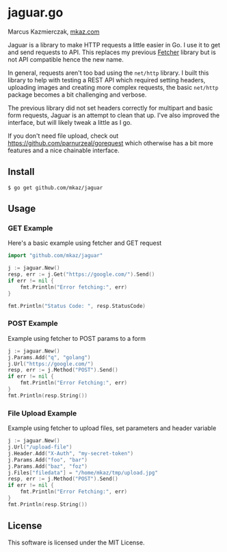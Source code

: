 
# jaguar.go

Marcus Kazmierczak, [mkaz.com][1]

Jaguar is a library to make HTTP requests a little easier in Go. I use it to get
and send requests to API. This replaces my previous [Fetcher][2] library but is
not API compatible hence the new name.

In general, requests aren't too bad using the `net/http` library. I built
this library to help with testing a REST API which required setting headers,
uploading images and creating more complex requests, the basic `net/http`
package becomes a bit challenging and verbose.

The previous library did not set headers correctly for multipart and basic form
requests, Jaguar is an attempt to clean that up. I've also improved the
interface, but will likely tweak a little as I go. 

If you don't need file upload, check out https://github.com/parnurzeal/gorequest
which otherwise has a bit more features and a nice chainable interface.


## Install

```
$ go get github.com/mkaz/jaguar
```


## Usage

### GET Example

Here's a basic example using fetcher and GET request

```go
import "github.com/mkaz/jaguar"

j := jaguar.New()
resp, err := j.Get("https://google.com/").Send()
if err != nil {
    fmt.Println("Error fetching:", err)
}

fmt.Println("Status Code: ", resp.StatusCode)
```

### POST Example

Example using fetcher to POST params to a form

```go
j := jaguar.New()
j.Params.Add("q", "golang")
j.Url("https://google.com/")
resp, err := j.Method("POST").Send()
if err != nil {
    fmt.Println("Error Fetching:", err)
}
fmt.Println(resp.String())
```

### File Upload Example

Example using fetcher to upload files, set parameters and header variable

```go
j := jaguar.New()
j.Url("/upload-file")
j.Header.Add("X-Auth", "my-secret-token")
j.Params.Add("foo", "bar")
j.Params.Add("baz", "foz")
j.Files["filedata"] = "/home/mkaz/tmp/upload.jpg"
resp, err := j.Method("POST").Send()
if err != nil {
    fmt.Println("Error Fetching:", err)
}
fmt.Println(resp.String())
```

## License

This software is licensed under the MIT License.


[1]: https://mkaz.com/
[2]: https://github.com/mkaz/fetcher

